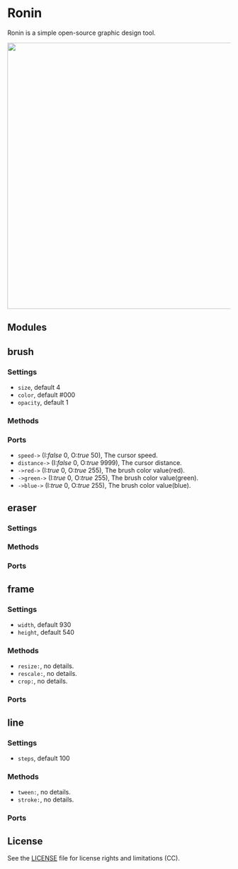 # Ronin
Ronin is a simple open-source graphic design tool.

<img src='https://raw.githubusercontent.com/hundredrabbits/Ronin/master/PREVIEW.jpg' width='600'/>

## Modules
## brush
### Settings
- `size`, default 4
- `color`, default #000
- `opacity`, default 1

### Methods

### Ports
- `speed->` (I:*false* 0, O:*true* 50), The cursor speed.
- `distance->` (I:*false* 0, O:*true* 9999), The cursor distance.
- `->red->` (I:*true* 0, O:*true* 255), The brush color value(red).
- `->green->` (I:*true* 0, O:*true* 255), The brush color value(green).
- `->blue->` (I:*true* 0, O:*true* 255), The brush color value(blue).

## eraser
### Settings

### Methods

### Ports

## frame
### Settings
- `width`, default 930
- `height`, default 540

### Methods
- `resize:`, no details.
- `rescale:`, no details.
- `crop:`, no details.

### Ports

## line
### Settings
- `steps`, default 100

### Methods
- `tween:`, no details.
- `stroke:`, no details.

### Ports


## License
See the [LICENSE](LICENSE.md) file for license rights and limitations (CC).
